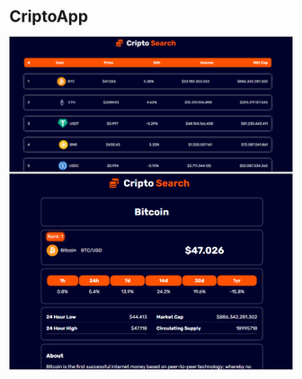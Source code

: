 <h1>CriptoApp</h1>

<div>
<img src ="https://github.com/Albamarfdc/criptoApp/blob/main/src/components/home.png" with='20%'>
<img src =https://github.com/Albamarfdc/criptoApp/blob/main/src/components/detail.png>
  </div>
